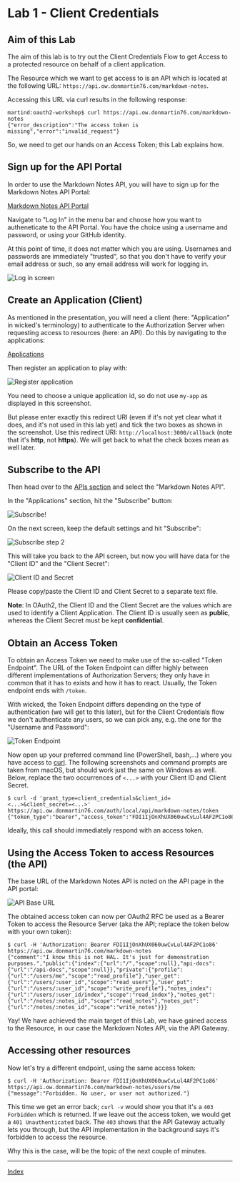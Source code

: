 # Lab 1 - Client Credentials

## Aim of this Lab

The aim of this lab is to try out the Client Credentials Flow to get Access to a protected resource on behalf of a client application.

The Resource which we want to get access to is an API which is located at the following URL: `https://api.ow.donmartin76.com/markdown-notes`. 

Accessing this URL via curl results in the following response:

```
martind:oauth2-workshop$ curl https://api.ow.donmartin76.com/markdown-notes
{"error_description":"The access token is missing","error":"invalid_request"}
```

So, we need to get our hands on an Access Token; this Lab explains how.

## Sign up for the API Portal

In order to use the Markdown Notes API, you will have to sign up for the Markdown Notes API Portal:

[Markdown Notes API Portal](https://portal.ow.donmartin76.com)

Navigate to "Log In" in the menu bar and choose how you want to autheneticate to the API Portal. You have the choice using a username and password, or using your GitHub identity.

At this point of time, it does not matter which you are using. Usernames and passwords are immediately "trusted", so that you don't have to verify your email address or such, so any email address will work for logging in.

![Log in screen](images/2018-10-24-11-43-41.png)

## Create an Application (Client)

As mentioned in the presentation, you will need a client (here: "Application" in wicked's terminology) to authenticate to the Authorization Server when requesting access to resources (here: an API). Do this by navigating to the applications:

[Applications](https://portal.ow.donmartin76.com/applications)

Then register an application to play with:

![Register application](images/register-application.png)

You need to choose a unique application id, so do not use `my-app` as displayed in this screenshot.

But please enter exactly this redirect URI (even if it's not yet clear what it does, and it's not used in this lab yet) and tick the two boxes as shown in the screenshot. Use this redirect URI: `http://localhost:3000/callback` (note that it's **http**, not **https**). We will get back to what the check boxes mean as well later.

## Subscribe to the API

Then head over to the [APIs section](https://portal.ow.donmartin76.com/apis) and select the "Markdown Notes API".

In the "Applications" section, hit the "Subscribe" button:

![Subscribe!](images/2018-10-24-11-51-23.png)

On the next screen, keep the default settings and hit "Subscribe":

![Subscribe step 2](images/2018-10-24-11-52-16.png)

This will take you back to the API screen, but now you will have data for the "Client ID" and the "Client Secret":

![Client ID and Secret](images/2018-10-24-11-53-22.png)

Please copy/paste the Client ID and Client Secret to a separate text file.

**Note**: In OAuth2, the Client ID and the Client Secret are the values which are used to identify a Client Application. The Client ID is usually seen as **public**, whereas the Client Secret must be kept **confidential**.

## Obtain an Access Token

To obtain an Access Token we need to make use of the so-called "Token Endpoint". The URL of the Token Endpoint can differ highly between different implementations of Authorization Servers; they only have in common that it has to exists and how it has to react. Usually, the Token endpoint ends with `/token`.

With wicked, the Token Endpoint differs depending on the type of authentication (we will get to this later), but for the Client Credentials flow we don't authenticate any users, so we can pick any, e.g. the one for the "Username and Password":

![Token Endpoint](images/2018-10-24-12-02-01.png)

Now open up your preferred command line (PowerShell, bash,...) where you have access to [curl](https://curl.haxx.se). The following screenshots and command prompts are taken from macOS, but should work just the same on Windows as well. Below, replace the two occurrences of `<...>` with your Client ID and Client Secret.

```
$ curl -d 'grant_type=client_credentials&client_id=<...>&client_secret=<...>' https://api.ow.donmartin76.com/auth/local/api/markdown-notes/token
{"token_type":"bearer","access_token":"FDI1IjOnXhUX060uwCvLul4AF2PC1o86","expires_in":3600}
```

Ideally, this call should immediately respond with an access token.

## Using the Access Token to access Resources (the API)

The base URL of the Markdown Notes API is noted on the API page in the API portal:

![API Base URL](images/2018-10-24-12-06-13.png)

The obtained access token can now per OAuth2 RFC be used as a Bearer Token to access the Resource Server (aka the API; replace the token below with your own token):

```
$ curl -H 'Authorization: Bearer FDI1IjOnXhUX060uwCvLul4AF2PC1o86' https://api.ow.donmartin76.com/markdown-notes
{"comment":"I know this is not HAL. It's just for demonstration purposes.","public":{"index":{"url":"/","scope":null},"api-docs":{"url":"/api-docs","scope":null}},"private":{"profile":{"url":"/users/me","scope":"read_profile"},"user_get":{"url":"/users/:user_id","scope":"read_users"},"user_put":{"url":"/users/:user_id","scope":"write_profile"},"notes_index":{"url":"/users/:user_id/index","scope":"read_index"},"notes_get":{"url":"/notes/:notes_id","scope":"read_notes"},"notes_put":{"url":"/notes/:notes_id","scope":"write_notes"}}}
```

Yay! We have achieved the main target of this Lab, we have gained access to the Resource, in our case the Markdown Notes API, via the API Gateway.


## Accessing other resources

Now let's try a different endpoint, using the same access token:

```
$ curl -H 'Authorization: Bearer FDI1IjOnXhUX060uwCvLul4AF2PC1o86' https://api.ow.donmartin76.com/markdown-notes/users/me
{"message":"Forbidden. No user, or user not authorized."}
```

This time we get an error back; `curl -v` would show you that it's a `403 Forbidden` which is returned. If we leave out the access token, we would get a `401 Unauthenticated` back. The `403` shows that the API Gateway actually lets you through, but the API implementation in the background says it's forbidden to access the resource.

Why this is the case, will be the topic of the next couple of minutes.

---
[Index](../README.md)
